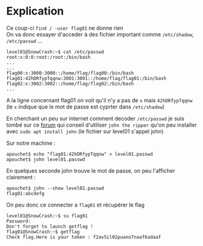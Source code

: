 # Explication
Ce coup-ci `find / -user flag01` ne donne rien  
On va donc essayer d'acceder à des fichier important comme `/etc/shadow`, `/etc/passwd` ...

```
level01@SnowCrash:~$ cat /etc/passwd
root:x:0:0:root:/root:/bin/bash
...
...
flag00:x:3000:3000::/home/flag/flag00:/bin/bash
flag01:42hDRfypTqqnw:3001:3001::/home/flag/flag01:/bin/bash
flag02:x:3002:3002::/home/flag/flag02:/bin/bash
...
```

A la ligne concernant flag01 on voit qu'il n'y a pas de `x` mais `42hDRfypTqqnw`  
(le `x` indique que le mot de passe est cyprter dans `/etc/shadow`)

En cherchant un peu sur internet comment decoder `/etc/passwd` je suis tombé sur ce [forum](https://askubuntu.com/questions/383057/how-to-decode-the-hash-password-in-etc-shadow) qui conseil d'utiliser `john the ripper` qu'on peu installer avec `sudo apt install john` (le fichier sur level01 s'appel john)

Sur notre machine :
```
apouchet$ echo "flag01:42hDRfypTqqnw" > level01.passwd
apouchet$ john level01.passwd
```

En quelques seconde john trouve le mot de passe, on peu l'afficher clairement :
```
apouchet$ john --show level02.passwd 
flag01:abcdefg
```

On peu donc ce connecter a `flag01` et récupérer le flag

```
level01@SnowCrash:~$ su flag01
Password:
Don't forget to launch getflag !
flag01@SnowCrash:~$ getflag
Check flag.Here is your token : f2av5il02puano7naaf6adaaf
```
